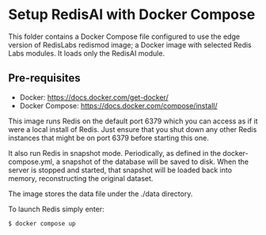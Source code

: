 # Setup RedisAI with Docker Compose

This folder contains a Docker Compose file configured to use the edge version of RedisLabs
redismod image; a Docker image with selected Redis Labs modules. It loads only the RedisAI
module.

## Pre-requisites

- Docker: https://docs.docker.com/get-docker/
- Docker Compose: https://docs.docker.com/compose/install/

This image runs Redis on the default port 6379 which you can access as if
it were a local install of Redis. Just ensure that you shut down any other
Redis instances that might be on port 6379 before starting this one.

It also run Redis in snapshot mode. Periodically, as defined in the docker-compose.yml,
a snapshot of the database will be saved to disk. When the server is stopped and started,
that snapshot will be loaded back into memory, reconstructing the original dataset.

The image stores the data file under the ./data directory.

To launch Redis simply enter:

```
$ docker compose up
```
